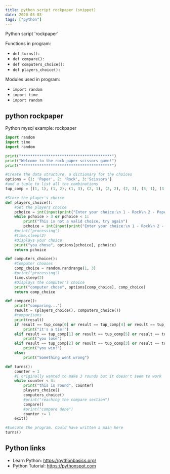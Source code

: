 ```yaml
---
title: python script rockpaper (snippet)
date: 2020-03-03
tags: ["python"]
---
```

Python script 'rockpaper'

Functions in program: 
* `def turns():`
* `def compare():`
* `def computers_choice():`
* `def players_choice():`

Modules used in program: 
* `import random`
* `import time`
* `import random`

## python rockpaper

Python mysql example: rockpaper

```python
import random
import time
import random

print("****************************************")
print("Welcome to the rock-paper-scissors game!")
print("****************************************")

#Create the data structure, a dictionary for the choices
options = {1: 'Paper', 2: 'Rock', 3:'Scissors'}
#and a tuple to list all the combinations
tup_comp = [(1, 1), (1, 2), (1, 3), (2, 1), (2, 2), (2, 3), (3, 1), (3, 2), (3, 3)]

#Store the player's choice
def players_choice():
	#Get the players choice
	pchoice = int(input(print("Enter your choice:\n 1 - Rock\n 2 - Paper\n 3 - Scissors")))
	while pchoice > 3 or pchoice < 1:
		print("This is not a valid choice, try again")
		pchoice = int(input(print("Enter your choice:\n 1 - Rock\n 2 - Paper\n 3 - Scissors")))
	#print("processing")
	#time.sleep(2)
	#Displays your choice
	print("you chose", options[pchoice], pchoice)
	return pchoice

def computers_choice():
	#Computer chooses 
	comp_choice = random.randrange(1, 3)
	#print("processing")
	time.sleep(2)
	#Displays the computer's choice
	print("computer chose", options[comp_choice], comp_choice)
	return comp_choice

def compare():
	print("comparing...")
	result = (players_choice(), computers_choice())
	#comparisons
	print(result)
	if result == tup_comp[0] or result == tup_comp[4] or result == tup_comp[8]:
		print("it's a tie!")
	elif result == tup_comp[1] or result == tup_comp[5] or result == tup_comp[6]:
		print("you lose")
	elif result == tup_comp[2] or result == tup_comp[3] or result == tup_comp[7]:
		print("you win!")
	else:
		print("Something went wrong")

def turns():
	counter = 1
	#I originally wanted to make 3 rounds but it doesn't seem to work
	while counter < 4:
		print("this is round", counter)
		players_choice()
		computers_choice()
		#print("reaching the compare section")
		compare()
		#print("compare done")
		counter += 1
	exit()

#Execute the program. Could have written a main here
turns()


```

## Python links

- Learn Python: https://pythonbasics.org/
- Python Tutorial: https://pythonspot.com
